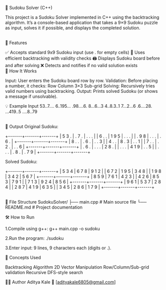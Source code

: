 🧩 Sudoku Solver (C++)

This project is a Sudoku Solver implemented in C++ using the backtracking algorithm. It’s a console-based application that takes a 9×9 Sudoku puzzle as input, solves it if possible, and displays the completed solution.

<br/>
📌 Features

✅ Accepts standard 9x9 Sudoku input (use . for empty cells)
🔁 Uses efficient backtracking with validity checks
🖨️ Displays Sudoku board before and after solving
❌ Detects and notifies if no valid solution exists
<br/>
🧠 How It Works

Input: User enters the Sudoku board row by row.
Validation: Before placing a number, it checks:
Row
Column
3×3 Sub-grid
Solving: Recursively tries valid numbers using backtracking.
Output: Prints solved Sudoku (or shows a message if unsolvable).
<br/>

💡 Example Input
53..7....
6..195...
.98....6.
8...6...3
4..8.3..1
7...2...6
.6....28.
...419..5
....8..79

<br/>
🧮 Output
Original Sudoku:

+-------+-------+-------+
| 5 3 . | . 7 . | . . . |
| 6 . . | 1 9 5 | . . . |
| . 9 8 | . . . | . 6 . |
+-------+-------+-------+
| 8 . . | . 6 . | . . 3 |
| 4 . . | 8 . 3 | . . 1 |
| 7 . . | . 2 . | . . 6 |
+-------+-------+-------+
| . 6 . | . . . | 2 8 . |
| . . . | 4 1 9 | . . 5 |
| . . . | . 8 . | . 7 9 |
+-------+-------+-------+

Solved Sudoku:

+-------+-------+-------+
| 5 3 4 | 6 7 8 | 9 1 2 |
| 6 7 2 | 1 9 5 | 3 4 8 |
| 1 9 8 | 3 4 2 | 5 6 7 |
+-------+-------+-------+
| 8 5 9 | 7 6 1 | 4 2 3 |
| 4 2 6 | 8 5 3 | 7 9 1 |
| 7 1 3 | 9 2 4 | 8 5 6 |
+-------+-------+-------+
| 9 6 1 | 5 3 7 | 2 8 4 |
| 2 8 7 | 4 1 9 | 6 3 5 |
| 3 4 5 | 2 8 6 | 1 7 9 |
+-------+-------+-------+

<br/>
📂 File Structure
SudokuSolver/
├── main.cpp         # Main source file
└── README.md        # Project documentation

🛠️ How to Run

1.Compile using g++:
g++ main.cpp -o sudoku

2.Run the program:
./sudoku

3.Enter input: 9 lines, 9 characters each (digits or .).
<br/>

🧠 Concepts Used

Backtracking Algorithm
2D Vector Manipulation
Row/Column/Sub-grid validation
Recursive DFS-style search
<br/>

👨‍💻 Author
Aditya Kale
📧 [adityakale6805@gmail.com]
